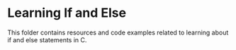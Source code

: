 # Learning If and Else

This folder contains resources and code examples related to learning about if and else statements in C.